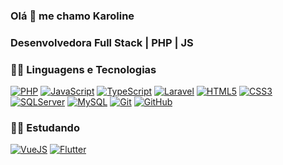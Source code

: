 ### Olá 👋 me chamo Karoline 

### Desenvolvedora Full Stack | PHP | JS

### 👨‍💻 Linguagens e Tecnologias
[![PHP](https://img.shields.io/badge/-PHP-black?style=flat&logo=php&link=https://github.com/karoldiasb)](https://github.com/karoldiasb) 
[![JavaScript](https://img.shields.io/badge/-JavaScript-black?style=flat&logo=javascript&link=https://github.com/karoldiasb)](https://github.com/karoldiasb)
[![TypeScript](https://img.shields.io/badge/-TypeScript-white?style=flat&logo=typescript&link=https://github.com/karoldiasb)](https://github.com/karoldiasb) 
[![Laravel](https://img.shields.io/badge/-Laravel-white?style=flat&logo=laravel&link=https://github.com/karoldiasb)](https://github.com/karoldiasb) 
[![HTML5](https://img.shields.io/badge/-HTML5-E34F26?style=flat&logo=html5&logoColor=white&link=https://github.com/karoldiasb)](https://github.com/karoldiasb) 
[![CSS3](https://img.shields.io/badge/-CSS3-1572B6?style=flat&logo=css3&link=https://github.com/karoldiasb)](https://github.com/karoldiasb) 
[![SQLServer](https://img.shields.io/badge/-SQLServer-1572B6?style=flat&logo=sqlserver&link=https://github.com/karoldiasb)](https://github.com/karoldiasb) 
[![MySQL](https://img.shields.io/badge/-mySQL-white?style=flat&logo=mysql&link=https://github.com/karoldiasb)](https://github.com/karoldiasb) 
[![Git](https://img.shields.io/badge/-Git-black?style=flat&logo=git&link=https://github.com/karoldiasb)](https://github.com/karoldiasb)
[![GitHub](https://img.shields.io/badge/-GitHub-181717?style=flat&logo=github&link=https://github.com/karoldiasb)](https://github.com/karoldiasb)

### 👨‍💻 Estudando
[![VueJS](https://img.shields.io/badge/-VueJs-green?style=flat&logo=vue&link=https://github.com/karoldiasb)](https://github.com/karoldiasb)
[![Flutter](https://img.shields.io/badge/-Flutter-1572B6?style=flat&logo=flutter&link=https://github.com/karoldiasb)](https://github.com/karoldiasb)

<!--
**karoldiasb/karoldiasb** is a ✨ _special_ ✨ repository because its `README.md` (this file) appears on your GitHub profile.

Here are some ideas to get you started:

- 🔭 I’m currently working on ...
- 🌱 I’m currently learning ...
- 👯 I’m looking to collaborate on ...
- 🤔 I’m looking for help with ...
- 💬 Ask me about ...
- 📫 How to reach me: ...
- 😄 Pronouns: ...
- ⚡ Fun fact: ...
-->
